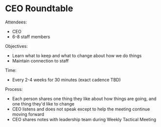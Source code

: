 # CEO Roundtable

Attendees:

- CEO
- 6-8 staff members

Objectives: 

- Learn what to keep and what to change about how we do things
- Maintain connection to staff  

Time: 

- Every 2-4 weeks for 30 minutes (exact cadence TBD)

Process:

- Each person shares one thing they like about how things are going, and one thing they'd like to change
- CEO listens and does not speak except to help the meeting continue moving forward
- CEO shares notes with leadership team during Weekly Tactical Meeting
